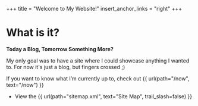 +++
title = "Welcome to My Website!"
insert_anchor_links = "right"
+++

# What is it?

**Today a Blog, Tomorrow Something More?**

My only goal was to have a site where I could showcase anything I wanted to. For now it's just a blog, but fingers crossed ;)

If you want to know what I’m currently up to, check out {{ url(path="/now", text="/now") }}

- View the {{ url(path="sitemap.xml", text="Site Map", trail_slash=false) }}
